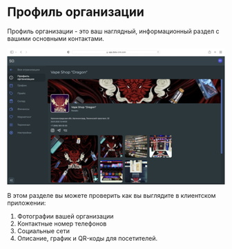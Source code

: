 # Профиль организации

Профиль организации - это ваш наглядный, информационный раздел с вашими основными контактами.

![](<../.gitbook/assets/Снимок экрана 2022-01-25 в 13.49.03.png>)

В этом разделе вы можете проверить как вы выглядите в клиентском приложении:

1. Фотографии вашей организации
2. Контактные номер телефонов
3. Социальные сети
4. Описание, график и QR-коды для посетителей.
